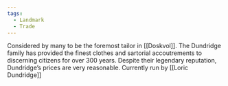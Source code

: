 ```yaml
---
tags:
  - Landmark
  - Trade
---
```

Considered by many to be the foremost tailor in [[Doskvol]]. The Dundridge family has provided the finest clothes and sartorial
accoutrements to discerning citizens for over 300 years. Despite their legendary reputation, Dundridge’s prices are very reasonable. Currently run by [[Loric Dundridge]]